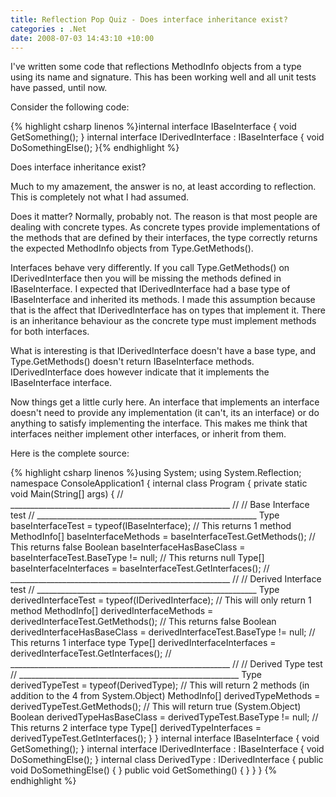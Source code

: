 ```yaml
---
title: Reflection Pop Quiz - Does interface inheritance exist?
categories : .Net
date: 2008-07-03 14:43:10 +10:00
---
```


I've written some code that reflections MethodInfo objects from a type using its name and signature. This has been working well and all unit tests have passed, until now. 

Consider the following code:

{% highlight csharp linenos %}internal interface IBaseInterface { void GetSomething(); } internal interface IDerivedInterface : IBaseInterface { void DoSomethingElse(); }{% endhighlight %}

Does interface inheritance exist?

Much to my amazement, the answer is no, at least according to reflection. This is completely not what I had assumed.

Does it matter? Normally, probably not. The reason is that most people are dealing with concrete types. As concrete types provide implementations of the methods that are defined by their interfaces, the type correctly returns the expected MethodInfo objects from Type.GetMethods(). 

Interfaces behave very differently. If you call Type.GetMethods() on IDerivedInterface then you will be missing the methods defined in IBaseInterface. I expected that IDerivedInterface had a base type of IBaseInterface and inherited its methods. I made this assumption because that is the affect that IDerivedInterface has on types that implement it. There is an inheritance behaviour as the concrete type must implement methods for both interfaces.

What is interesting is that IDerivedInterface doesn't have a base type, and Type.GetMethods() doesn't return IBaseInterface methods. IDerivedInterface does however indicate that it implements the IBaseInterface interface. 

Now things get a little curly here. An interface that implements an interface doesn't need to provide any implementation (it can't, its an interface) or do anything to satisfy implementing the interface. This makes me think that interfaces neither implement other interfaces, or inherit from them.

Here is the complete source:

{% highlight csharp linenos %}using System; using System.Reflection; namespace ConsoleApplication1 { internal class Program { private static void Main(String[] args) { // _______________________________________________________ // // Base Interface test // _______________________________________________________ Type baseInterfaceTest = typeof(IBaseInterface); // This returns 1 method MethodInfo[] baseInterfaceMethods = baseInterfaceTest.GetMethods(); // This returns false Boolean baseInterfaceHasBaseClass = baseInterfaceTest.BaseType != null; // This returns null Type[] baseInterfaceInterfaces = baseInterfaceTest.GetInterfaces(); // _______________________________________________________ // // Derived Interface test // _______________________________________________________ Type derivedInterfaceTest = typeof(IDerivedInterface); // This will only return 1 method MethodInfo[] derivedInterfaceMethods = derivedInterfaceTest.GetMethods(); // This returns false Boolean derivedInterfaceHasBaseClass = derivedInterfaceTest.BaseType != null; // This returns 1 interface type Type[] derivedInterfaceInterfaces = derivedInterfaceTest.GetInterfaces(); // _______________________________________________________ // // Derived Type test // _______________________________________________________ Type derivedTypeTest = typeof(DerivedType); // This will return 2 methods (in addition to the 4 from System.Object) MethodInfo[] derivedTypeMethods = derivedTypeTest.GetMethods(); // This will return true (System.Object) Boolean derivedTypeHasBaseClass = derivedTypeTest.BaseType != null; // This returns 2 interface type Type[] derivedTypeInterfaces = derivedTypeTest.GetInterfaces(); } } internal interface IBaseInterface { void GetSomething(); } internal interface IDerivedInterface : IBaseInterface { void DoSomethingElse(); } internal class DerivedType : IDerivedInterface { public void DoSomethingElse() { } public void GetSomething() { } } } {% endhighlight %}


